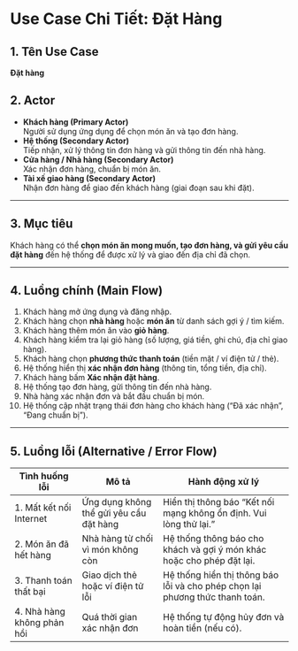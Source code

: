 # Use Case Chi Tiết: Đặt Hàng

## 1. Tên Use Case
**Đặt hàng**

## 2. Actor
- **Khách hàng (Primary Actor)**  
  Người sử dụng ứng dụng để chọn món ăn và tạo đơn hàng.  
- **Hệ thống (Secondary Actor)**  
  Tiếp nhận, xử lý thông tin đơn hàng và gửi thông tin đến nhà hàng.  
- **Cửa hàng / Nhà hàng (Secondary Actor)**  
  Xác nhận đơn hàng, chuẩn bị món ăn.  
- **Tài xế giao hàng (Secondary Actor)**  
  Nhận đơn hàng để giao đến khách hàng (giai đoạn sau khi đặt).

---

## 3. Mục tiêu
Khách hàng có thể **chọn món ăn mong muốn, tạo đơn hàng, và gửi yêu cầu đặt hàng** đến hệ thống để được xử lý và giao đến địa chỉ đã chọn.

---

## 4. Luồng chính (Main Flow)
1. Khách hàng mở ứng dụng và đăng nhập.  
2. Khách hàng chọn **nhà hàng** hoặc **món ăn** từ danh sách gợi ý / tìm kiếm.  
3. Khách hàng thêm món ăn vào **giỏ hàng**.  
4. Khách hàng kiểm tra lại giỏ hàng (số lượng, giá tiền, ghi chú, địa chỉ giao hàng).  
5. Khách hàng chọn **phương thức thanh toán** (tiền mặt / ví điện tử / thẻ).  
6. Hệ thống hiển thị **xác nhận đơn hàng** (thông tin, tổng tiền, địa chỉ).  
7. Khách hàng bấm **Xác nhận đặt hàng**.  
8. Hệ thống tạo đơn hàng, gửi thông tin đến nhà hàng.  
9. Nhà hàng xác nhận đơn và bắt đầu chuẩn bị món.  
10. Hệ thống cập nhật trạng thái đơn hàng cho khách hàng (“Đã xác nhận”, “Đang chuẩn bị”).  

---

## 5. Luồng lỗi (Alternative / Error Flow)
| **Tình huống lỗi** | **Mô tả** | **Hành động xử lý** |
|--------------------|-----------|----------------------|
| 1. Mất kết nối Internet | Ứng dụng không thể gửi yêu cầu đặt hàng | Hiển thị thông báo “Kết nối mạng không ổn định. Vui lòng thử lại.” |
| 2. Món ăn đã hết hàng | Nhà hàng từ chối vì món không còn | Hệ thống thông báo cho khách và gợi ý món khác hoặc cho phép đặt lại. |
| 3. Thanh toán thất bại | Giao dịch thẻ hoặc ví điện tử lỗi | Hệ thống hiển thị thông báo lỗi và cho phép chọn lại phương thức thanh toán. |
| 4. Nhà hàng không phản hồi | Quá thời gian xác nhận đơn | Hệ thống tự động hủy đơn và hoàn tiền (nếu có). |

